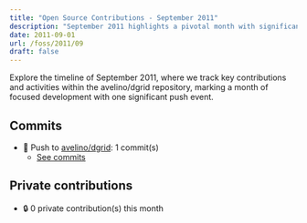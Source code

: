 ```yaml
---
title: "Open Source Contributions - September 2011"
description: "September 2011 highlights a pivotal month with significant contributions to the avelino/dgrid repository, showcasing ongoing development and community engagement."
date: 2011-09-01
url: /foss/2011/09
draft: false
---
```


Explore the timeline of September 2011, where we track key contributions and activities within the avelino/dgrid repository, marking a month of focused development with one significant push event.

## Commits

- 🔨 Push to [avelino/dgrid](https://github.com/avelino/dgrid): 1 commit(s)
  - [See commits](https://github.com/avelino/dgrid/commits?author=avelino&since=2011-09-01T00:00:00Z&until=2011-09-30T23:59:59Z)

## Private contributions

- 🔒 0 private contribution(s) this month

